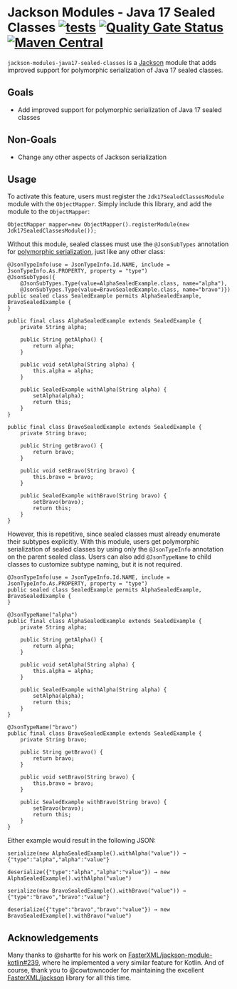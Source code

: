 # Jackson Modules - Java 17 Sealed Classes [![tests](https://github.com/sigpwned/jackson-modules-java-17-sealed-classes/actions/workflows/tests.yml/badge.svg)](https://github.com/sigpwned/jackson-modules-java-17-sealed-classes/actions/workflows/tests.yml) [![Quality Gate Status](https://sonarcloud.io/api/project_badges/measure?project=sigpwned_jackson-modules-java-17-sealed-classes&metric=alert_status)](https://sonarcloud.io/summary/new_code?id=sigpwned_jackson-modules-java-17-sealed-classes) [![Maven Central](https://maven-badges.herokuapp.com/maven-central/com.sigpwned/jackson-modules-java17-sealed-classes/badge.svg)](https://maven-badges.herokuapp.com/maven-central/com.sigpwned/jackson-modules-java17-sealed-classes)

`jackson-modules-java17-sealed-classes` is a [Jackson](https://github.com/FasterXML/jackson) module that adds improved support for polymorphic serialization of Java 17 sealed classes.

## Goals

* Add improved support for polymorphic serialization of Java 17 sealed classes

## Non-Goals

* Change any other aspects of Jackson serialization

## Usage

To activate this feature, users must register the `Jdk17SealedClassesModule` module with the `ObjectMapper`. Simply include this library, and add the module to the `ObjectMapper`:

    ObjectMapper mapper=new ObjectMapper().registerModule(new Jdk17SealedClassesModule());

Without this module, sealed classes must use the `@JsonSubTypes` annotation for [polymorphic serialization](https://www.baeldung.com/jackson-annotations), just like any other class:

    @JsonTypeInfo(use = JsonTypeInfo.Id.NAME, include = JsonTypeInfo.As.PROPERTY, property = "type")
    @JsonSubTypes({
        @JsonSubTypes.Type(value=AlphaSealedExample.class, name="alpha"),
        @JsonSubTypes.Type(value=BravoSealedExample.class, name="bravo")})
    public sealed class SealedExample permits AlphaSealedExample, BravoSealedExample {
    }
    
    public final class AlphaSealedExample extends SealedExample {
        private String alpha;
        
        public String getAlpha() {
            return alpha;
        }
        
        public void setAlpha(String alpha) {
            this.alpha = alpha;
        }
        
        public SealedExample withAlpha(String alpha) {
            setAlpha(alpha);
            return this;
        }
    }
    
    public final class BravoSealedExample extends SealedExample {
        private String bravo;
        
        public String getBravo() {
            return bravo;
        }
        
        public void setBravo(String bravo) {
            this.bravo = bravo;
        }
        
        public SealedExample withBravo(String bravo) {
            setBravo(bravo);
            return this;
        }
    }

However, this is repetitive, since sealed classes must already enumerate their subtypes explicitly. With this module, users get polymorphic serialization of sealed classes by using only the `@JsonTypeInfo` annotation on the parent sealed class. Users can also add `@JsonTypeName` to child classes to customize subtype naming, but it is not required.

    @JsonTypeInfo(use = JsonTypeInfo.Id.NAME, include = JsonTypeInfo.As.PROPERTY, property = "type")
    public sealed class SealedExample permits AlphaSealedExample, BravoSealedExample {
    }
    
    @JsonTypeName("alpha")
    public final class AlphaSealedExample extends SealedExample {
        private String alpha;
        
        public String getAlpha() {
            return alpha;
        }
        
        public void setAlpha(String alpha) {
            this.alpha = alpha;
        }
        
        public SealedExample withAlpha(String alpha) {
            setAlpha(alpha);
            return this;
        }
    }
    
    @JsonTypeName("bravo")
    public final class BravoSealedExample extends SealedExample {
        private String bravo;
        
        public String getBravo() {
            return bravo;
        }
        
        public void setBravo(String bravo) {
            this.bravo = bravo;
        }
        
        public SealedExample withBravo(String bravo) {
            setBravo(bravo);
            return this;
        }
    }
    
Either example would result in the following JSON:

    serialize(new AlphaSealedExample().withAlpha("value")) → {"type":"alpha","alpha":"value"}

    deserialize({"type":"alpha","alpha":"value"}) → new AlphaSealedExample().withAlpha("value")
    
    serialize(new BravoSealedExample().withBravo("value")) → {"type":"bravo","bravo":"value"}
    
    deserialize({"type":"bravo","bravo":"value"}) → new BravoSealedExample().withBravo("value")
    
## Acknowledgements

Many thanks to @shartte for his work on [FasterXML/jackson-module-kotlin#239](https://github.com/FasterXML/jackson-module-kotlin/issues/239), where he implemented a very similar feature for Kotlin. And of course, thank you to @cowtowncoder for maintaining the excellent [FasterXML/jackson](https://github.com/FasterXML/jackson) library for all this time.

